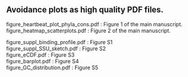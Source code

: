 ## Avoidance plots as high quality PDF files.

figure_heartbeat_plot_phyla_cons.pdf : Figure 1 of the main manuscript.  
figure_heatmap_scatterplots.pdf : Figure 2 of the main manuscript.  

figure_suppl_binding_profile.pdf : Figure S1  
figure_suppl_SSU_sketch.pdf : Figure S2  
figure_eCDF.pdf : Figure S3  
figure_barplot.pdf : Figure S4  
figure_GC_distribution.pdf : Figure S5

